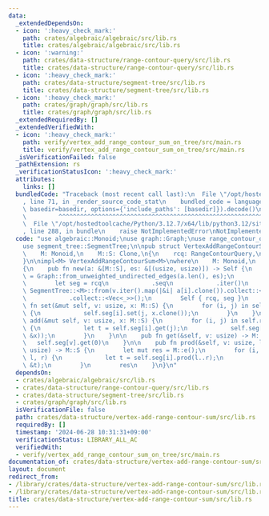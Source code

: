 ```yaml
---
data:
  _extendedDependsOn:
  - icon: ':heavy_check_mark:'
    path: crates/algebraic/algebraic/src/lib.rs
    title: crates/algebraic/algebraic/src/lib.rs
  - icon: ':warning:'
    path: crates/data-structure/range-contour-query/src/lib.rs
    title: crates/data-structure/range-contour-query/src/lib.rs
  - icon: ':heavy_check_mark:'
    path: crates/data-structure/segment-tree/src/lib.rs
    title: crates/data-structure/segment-tree/src/lib.rs
  - icon: ':heavy_check_mark:'
    path: crates/graph/graph/src/lib.rs
    title: crates/graph/graph/src/lib.rs
  _extendedRequiredBy: []
  _extendedVerifiedWith:
  - icon: ':heavy_check_mark:'
    path: verify/vertex_add_range_contour_sum_on_tree/src/main.rs
    title: verify/vertex_add_range_contour_sum_on_tree/src/main.rs
  _isVerificationFailed: false
  _pathExtension: rs
  _verificationStatusIcon: ':heavy_check_mark:'
  attributes:
    links: []
  bundledCode: "Traceback (most recent call last):\n  File \"/opt/hostedtoolcache/Python/3.12.7/x64/lib/python3.12/site-packages/onlinejudge_verify/documentation/build.py\"\
    , line 71, in _render_source_code_stat\n    bundled_code = language.bundle(stat.path,\
    \ basedir=basedir, options={'include_paths': [basedir]}).decode()\n          \
    \         ^^^^^^^^^^^^^^^^^^^^^^^^^^^^^^^^^^^^^^^^^^^^^^^^^^^^^^^^^^^^^^^^^^^^^^^^^^^^^^^^^\n\
    \  File \"/opt/hostedtoolcache/Python/3.12.7/x64/lib/python3.12/site-packages/onlinejudge_verify/languages/rust.py\"\
    , line 288, in bundle\n    raise NotImplementedError\nNotImplementedError\n"
  code: "use algebraic::Monoid;\nuse graph::Graph;\nuse range_contour_query::RangeContourQuery;\n\
    use segment_tree::SegmentTree;\n\npub struct VertexAddRangeContourSum<M>\nwhere\n\
    \    M: Monoid,\n    M::S: Clone,\n{\n    rcq: RangeContourQuery,\n    seg: Vec<SegmentTree<M>>,\n\
    }\n\nimpl<M> VertexAddRangeContourSum<M>\nwhere\n    M: Monoid,\n    M::S: Clone,\n\
    {\n    pub fn new(a: &[M::S], es: &[(usize, usize)]) -> Self {\n        let g\
    \ = Graph::from_unweighted_undirected_edges(a.len(), es);\n        let rcq = RangeContourQuery::new(&g);\n\
    \        let seg = rcq\n            .seq\n            .iter()\n            .map(|v|\
    \ SegmentTree::<M>::from(v.iter().map(|&i| a[i].clone()).collect::<Vec<_>>()))\n\
    \            .collect::<Vec<_>>();\n        Self { rcq, seg }\n    }\n\n    pub\
    \ fn set(&mut self, v: usize, x: M::S) {\n        for (i, j) in self.rcq.point(v)\
    \ {\n            self.seg[i].set(j, x.clone());\n        }\n    }\n\n    pub fn\
    \ add(&mut self, v: usize, x: M::S) {\n        for (i, j) in self.rcq.point(v)\
    \ {\n            let t = self.seg[i].get(j);\n            self.seg[i].set(j, M::op(&t,\
    \ &x));\n        }\n    }\n\n    pub fn get(&self, v: usize) -> M::S {\n     \
    \   self.seg[v].get(0)\n    }\n\n    pub fn prod(&self, v: usize, l: usize, r:\
    \ usize) -> M::S {\n        let mut res = M::e();\n        for (i, l, r) in self.rcq.range(v,\
    \ l, r) {\n            let t = self.seg[i].prod(l..r);\n            res = M::op(&res,\
    \ &t);\n        }\n        res\n    }\n}\n"
  dependsOn:
  - crates/algebraic/algebraic/src/lib.rs
  - crates/data-structure/range-contour-query/src/lib.rs
  - crates/data-structure/segment-tree/src/lib.rs
  - crates/graph/graph/src/lib.rs
  isVerificationFile: false
  path: crates/data-structure/vertex-add-range-contour-sum/src/lib.rs
  requiredBy: []
  timestamp: '2024-06-28 10:31:31+09:00'
  verificationStatus: LIBRARY_ALL_AC
  verifiedWith:
  - verify/vertex_add_range_contour_sum_on_tree/src/main.rs
documentation_of: crates/data-structure/vertex-add-range-contour-sum/src/lib.rs
layout: document
redirect_from:
- /library/crates/data-structure/vertex-add-range-contour-sum/src/lib.rs
- /library/crates/data-structure/vertex-add-range-contour-sum/src/lib.rs.html
title: crates/data-structure/vertex-add-range-contour-sum/src/lib.rs
---
```

